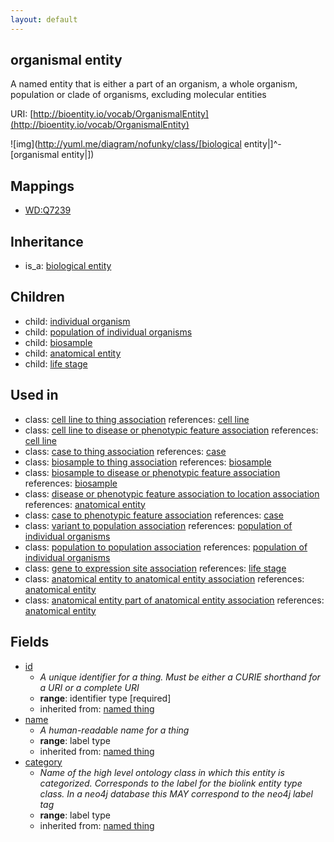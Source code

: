 ```yaml
---
layout: default
---
```


## organismal entity


A named entity that is either a part of an organism, a whole organism, population or clade of organisms, excluding molecular entities

URI: [http://bioentity.io/vocab/OrganismalEntity](http://bioentity.io/vocab/OrganismalEntity)


![img](http://yuml.me/diagram/nofunky/class/[biological entity|]^-[organismal entity|])
## Mappings

 * [WD:Q7239](http://purl.obolibrary.org/obo/WD_Q7239)

## Inheritance

 *  is_a: [biological entity](BiologicalEntity.html)

## Children

 *  child: [individual organism](IndividualOrganism.html)
 *  child: [population of individual organisms](PopulationOfIndividualOrganisms.html)
 *  child: [biosample](Biosample.html)
 *  child: [anatomical entity](AnatomicalEntity.html)
 *  child: [life stage](LifeStage.html)

## Used in

 *  class: [cell line to thing association](CellLineToThingAssociation.html) references: [cell line](CellLine.html)
 *  class: [cell line to disease or phenotypic feature association](CellLineToDiseaseOrPhenotypicFeatureAssociation.html) references: [cell line](CellLine.html)
 *  class: [case to thing association](CaseToThingAssociation.html) references: [case](Case.html)
 *  class: [biosample to thing association](BiosampleToThingAssociation.html) references: [biosample](Biosample.html)
 *  class: [biosample to disease or phenotypic feature association](BiosampleToDiseaseOrPhenotypicFeatureAssociation.html) references: [biosample](Biosample.html)
 *  class: [disease or phenotypic feature association to location association](DiseaseOrPhenotypicFeatureAssociationToLocationAssociation.html) references: [anatomical entity](AnatomicalEntity.html)
 *  class: [case to phenotypic feature association](CaseToPhenotypicFeatureAssociation.html) references: [case](Case.html)
 *  class: [variant to population association](VariantToPopulationAssociation.html) references: [population of individual organisms](PopulationOfIndividualOrganisms.html)
 *  class: [population to population association](PopulationToPopulationAssociation.html) references: [population of individual organisms](PopulationOfIndividualOrganisms.html)
 *  class: [gene to expression site association](GeneToExpressionSiteAssociation.html) references: [life stage](LifeStage.html)
 *  class: [anatomical entity to anatomical entity association](AnatomicalEntityToAnatomicalEntityAssociation.html) references: [anatomical entity](AnatomicalEntity.html)
 *  class: [anatomical entity part of anatomical entity association](AnatomicalEntityPartOfAnatomicalEntityAssociation.html) references: [anatomical entity](AnatomicalEntity.html)

## Fields

 * [id](id.html)
    * _A unique identifier for a thing. Must be either a CURIE shorthand for a URI or a complete URI_
    * __range__: identifier type [required]
    * inherited from: [named thing](NamedThing.html)
 * [name](name.html)
    * _A human-readable name for a thing_
    * __range__: label type
    * inherited from: [named thing](NamedThing.html)
 * [category](category.html)
    * _Name of the high level ontology class in which this entity is categorized. Corresponds to the label for the biolink entity type class. In a neo4j database this MAY correspond to the neo4j label tag_
    * __range__: label type
    * inherited from: [named thing](NamedThing.html)
